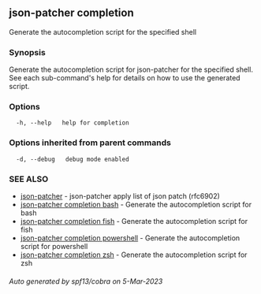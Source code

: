 ## json-patcher completion

Generate the autocompletion script for the specified shell

### Synopsis

Generate the autocompletion script for json-patcher for the specified shell.
See each sub-command's help for details on how to use the generated script.


### Options

```
  -h, --help   help for completion
```

### Options inherited from parent commands

```
  -d, --debug   debug mode enabled
```

### SEE ALSO

* [json-patcher](json-patcher.md)	 - json-patcher  apply list of json patch (rfc6902)
* [json-patcher completion bash](json-patcher_completion_bash.md)	 - Generate the autocompletion script for bash
* [json-patcher completion fish](json-patcher_completion_fish.md)	 - Generate the autocompletion script for fish
* [json-patcher completion powershell](json-patcher_completion_powershell.md)	 - Generate the autocompletion script for powershell
* [json-patcher completion zsh](json-patcher_completion_zsh.md)	 - Generate the autocompletion script for zsh

###### Auto generated by spf13/cobra on 5-Mar-2023

